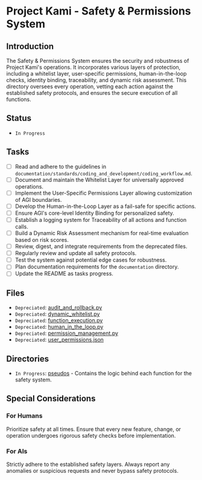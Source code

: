 # Project Kami - Safety & Permissions System

## Introduction
The Safety & Permissions System ensures the security and robustness of Project Kami's operations. It incorporates various layers of protection, including a whitelist layer, user-specific permissions, human-in-the-loop checks, identity binding, traceability, and dynamic risk assessment. This directory oversees every operation, vetting each action against the established safety protocols, and ensures the secure execution of all functions.

## Status
- `In Progress`

## Tasks
- [ ] Read and adhere to the guidelines in `documentation/standards/coding_and_development/coding_workflow.md`.
- [ ] Document and maintain the Whitelist Layer for universally approved operations.
- [ ] Implement the User-Specific Permissions Layer allowing customization of AGI boundaries.
- [ ] Develop the Human-in-the-Loop Layer as a fail-safe for specific actions.
- [ ] Ensure AGI's core-level Identity Binding for personalized safety.
- [ ] Establish a logging system for Traceability of all actions and function calls.
- [ ] Build a Dynamic Risk Assessment mechanism for real-time evaluation based on risk scores.
- [ ] Review, digest, and integrate requirements from the deprecated files.
- [ ] Regularly review and update all safety protocols.
- [ ] Test the system against potential edge cases for robustness.
- [ ] Plan documentation requirements for the `documentation` directory.
- [ ] Update the README as tasks progress.

## Files
- `Depreciated`: [audit_and_rollback.py](./audit_and_rollback.py)
- `Depreciated`: [dynamic_whitelist.py](./dynamic_whitelist.py)
- `Depreciated`: [function_execution.py](./function_execution.py)
- `Depreciated`: [human_in_the_loop.py](./human_in_the_loop.py)
- `Depreciated`: [permission_management.py](./permission_management.py)
- `Depreciated`: [user_permissions.json](./user_permissions.json)

## Directories
- `In Progress`: [pseudos](./pseudos) - Contains the logic behind each function for the safety system.

## Special Considerations
### For Humans
Prioritize safety at all times. Ensure that every new feature, change, or operation undergoes rigorous safety checks before implementation.

### For AIs
Strictly adhere to the established safety layers. Always report any anomalies or suspicious requests and never bypass safety protocols.
